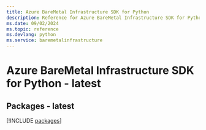 ```yaml
---
title: Azure BareMetal Infrastructure SDK for Python
description: Reference for Azure BareMetal Infrastructure SDK for Python
ms.date: 09/02/2024
ms.topic: reference
ms.devlang: python
ms.service: baremetalinfrastructure
---
```

# Azure BareMetal Infrastructure SDK for Python - latest
## Packages - latest
[!INCLUDE [packages](baremetal-infrastructure-index.md)]